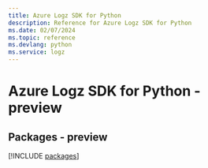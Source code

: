 ```yaml
---
title: Azure Logz SDK for Python
description: Reference for Azure Logz SDK for Python
ms.date: 02/07/2024
ms.topic: reference
ms.devlang: python
ms.service: logz
---
```

# Azure Logz SDK for Python - preview
## Packages - preview
[!INCLUDE [packages](logz-index.md)]